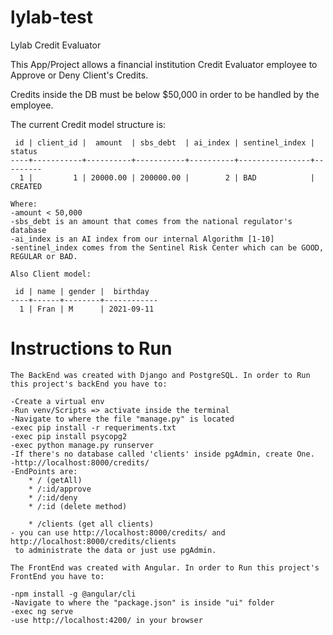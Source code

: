 # lylab-test

Lylab Credit Evaluator

This App/Project allows a financial institution Credit Evaluator employee to Approve or
Deny Client's Credits.

Credits inside the DB must be below $50,000 in order to be handled by the employee.

The current Credit model structure is:

```
 id | client_id |  amount  | sbs_debt  | ai_index | sentinel_index | status
----+-----------+----------+-----------+----------+----------------+---------
  1 |         1 | 20000.00 | 200000.00 |        2 | BAD            | CREATED

Where:
-amount < 50,000
-sbs_debt is an amount that comes from the national regulator's database
-ai_index is an AI index from our internal Algorithm [1-10]
-sentinel_index comes from the Sentinel Risk Center which can be GOOD, REGULAR or BAD.

Also Client model:

 id | name | gender |  birthday
----+------+--------+------------
  1 | Fran | M      | 2021-09-11

```

# Instructions to Run

`The BackEnd was created with Django and PostgreSQL. In order to Run this project's backEnd you have to:`

```
-Create a virtual env
-Run venv/Scripts => activate inside the terminal
-Navigate to where the file "manage.py" is located
-exec pip install -r requeriments.txt
-exec pip install psycopg2
-exec python manage.py runserver
-If there's no database called 'clients' inside pgAdmin, create One.
-http://localhost:8000/credits/
-EndPoints are:
    * / (getAll)
    * /:id/approve
    * /:id/deny
    * /:id (delete method)

    * /clients (get all clients)
- you can use http://localhost:8000/credits/ and http://localhost:8000/credits/clients
 to administrate the data or just use pgAdmin.
```

`The FrontEnd was created with Angular. In order to Run this project's FrontEnd you have to:`

```
-npm install -g @angular/cli
-Navigate to where the "package.json" is inside "ui" folder
-exec ng serve
-use http://localhost:4200/ in your browser
```
